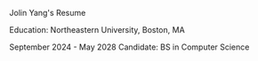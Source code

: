 Jolin Yang's Resume

Education:
Northeastern University, Boston, MA

September 2024 - May 2028
Candidate: BS in Computer Science
